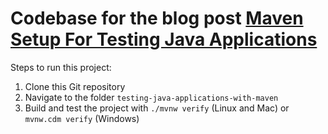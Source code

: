 # Codebase for the blog post [Maven Setup For Testing Java Applications](https://rieckpil.de/maven-setup-for-testing-java-applications/)

Steps to run this project:

1. Clone this Git repository
2. Navigate to the folder `testing-java-applications-with-maven`
3. Build and test the project with `./mvnw verify` (Linux and Mac) or `mvnw.cdm verify` (Windows)
